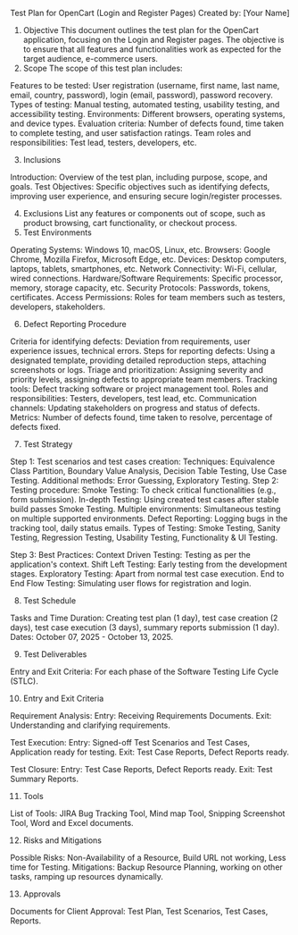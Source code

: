 Test Plan for OpenCart (Login and Register Pages)
Created by: [Your Name]
1. Objective
This document outlines the test plan for the OpenCart application, focusing on the Login and Register pages. The objective is to ensure that all features and functionalities work as expected for the target audience, e-commerce users.
2. Scope
The scope of this test plan includes:

Features to be tested: User registration (username, first name, last name, email, country, password), login (email, password), password recovery.
Types of testing: Manual testing, automated testing, usability testing, and accessibility testing.
Environments: Different browsers, operating systems, and device types.
Evaluation criteria: Number of defects found, time taken to complete testing, and user satisfaction ratings.
Team roles and responsibilities: Test lead, testers, developers, etc.

3. Inclusions

Introduction: Overview of the test plan, including purpose, scope, and goals.
Test Objectives: Specific objectives such as identifying defects, improving user experience, and ensuring secure login/register processes.

4. Exclusions
List any features or components out of scope, such as product browsing, cart functionality, or checkout process.
5. Test Environments

Operating Systems: Windows 10, macOS, Linux, etc.
Browsers: Google Chrome, Mozilla Firefox, Microsoft Edge, etc.
Devices: Desktop computers, laptops, tablets, smartphones, etc.
Network Connectivity: Wi-Fi, cellular, wired connections.
Hardware/Software Requirements: Specific processor, memory, storage capacity, etc.
Security Protocols: Passwords, tokens, certificates.
Access Permissions: Roles for team members such as testers, developers, stakeholders.

6. Defect Reporting Procedure

Criteria for identifying defects: Deviation from requirements, user experience issues, technical errors.
Steps for reporting defects: Using a designated template, providing detailed reproduction steps, attaching screenshots or logs.
Triage and prioritization: Assigning severity and priority levels, assigning defects to appropriate team members.
Tracking tools: Defect tracking software or project management tool.
Roles and responsibilities: Testers, developers, test lead, etc.
Communication channels: Updating stakeholders on progress and status of defects.
Metrics: Number of defects found, time taken to resolve, percentage of defects fixed.

7. Test Strategy

Step 1: Test scenarios and test cases creation: Techniques: Equivalence Class Partition, Boundary Value Analysis, Decision Table Testing, Use Case Testing. Additional methods: Error Guessing, Exploratory Testing.
Step 2: Testing procedure:
Smoke Testing: To check critical functionalities (e.g., form submission).
In-depth Testing: Using created test cases after stable build passes Smoke Testing.
Multiple environments: Simultaneous testing on multiple supported environments.
Defect Reporting: Logging bugs in the tracking tool, daily status emails.
Types of Testing: Smoke Testing, Sanity Testing, Regression Testing, Usability Testing, Functionality & UI Testing.


Step 3: Best Practices:
Context Driven Testing: Testing as per the application's context.
Shift Left Testing: Early testing from the development stages.
Exploratory Testing: Apart from normal test case execution.
End to End Flow Testing: Simulating user flows for registration and login.



8. Test Schedule

Tasks and Time Duration: Creating test plan (1 day), test case creation (2 days), test case execution (3 days), summary reports submission (1 day).
Dates: October 07, 2025 - October 13, 2025.

9. Test Deliverables

Entry and Exit Criteria: For each phase of the Software Testing Life Cycle (STLC).

10. Entry and Exit Criteria

Requirement Analysis:
Entry: Receiving Requirements Documents.
Exit: Understanding and clarifying requirements.


Test Execution:
Entry: Signed-off Test Scenarios and Test Cases, Application ready for testing.
Exit: Test Case Reports, Defect Reports ready.


Test Closure:
Entry: Test Case Reports, Defect Reports ready.
Exit: Test Summary Reports.



11. Tools

List of Tools: JIRA Bug Tracking Tool, Mind map Tool, Snipping Screenshot Tool, Word and Excel documents.

12. Risks and Mitigations

Possible Risks: Non-Availability of a Resource, Build URL not working, Less time for Testing.
Mitigations: Backup Resource Planning, working on other tasks, ramping up resources dynamically.

13. Approvals

Documents for Client Approval: Test Plan, Test Scenarios, Test Cases, Reports.
